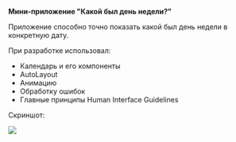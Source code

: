 **Мини-приложение "Какой был день недели?"**

   Приложение способно точно показать какой был день недели в конкретную дату.

При разработке использовал:
* Календарь и его компоненты
* AutoLayout
* Анимацию
* Обработку ошибок
* Главные принципы Human Interface Guidelines


Скриншот:

![](https://github.com/NGrani/WhichWasDay/blob/master/Simulator%20Screen%20Shot%20-%20iPhone%2013%20Pro%20-%202022-05-12%20at%2021.45.39.png)


